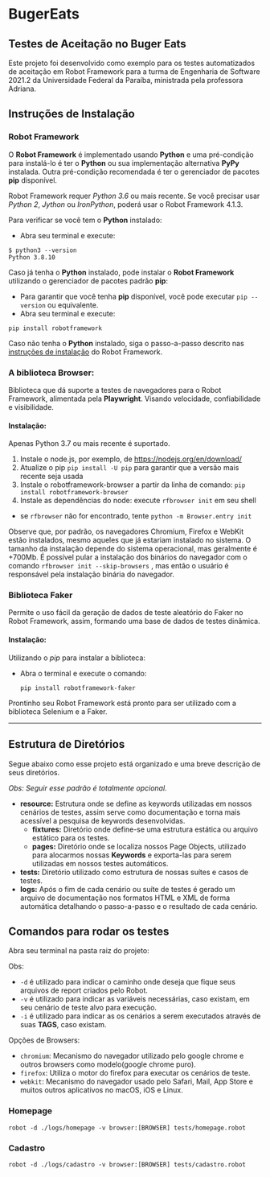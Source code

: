 # BugerEats

## Testes de Aceitação no Buger Eats

Este projeto foi desenvolvido como exemplo para os testes automatizados de aceitação em Robot Framework para a turma de Engenharia de Software 2021.2 da Universidade Federal da Paraíba, ministrada pela professora Adriana.

## Instruções de Instalação

### Robot Framework

O **Robot Framework** é implementado usando **Python** e uma pré-condição para instalá-lo é ter o **Python** ou sua implementação alternativa **PyPy** instalada. Outra pré-condição recomendada é ter o gerenciador de pacotes **pip** disponível.

Robot Framework requer _Python 3.6_ ou mais recente. Se você precisar usar _Python 2_, _Jython_ ou _IronPython_, poderá usar o Robot Framework 4.1.3.

Para verificar se você tem o **Python** instalado:

- Abra seu terminal e execute:

```
$ python3 --version
Python 3.8.10
```

Caso já tenha o **Python** instalado, pode instalar o **Robot Framework** utilizando o gerenciador de pacotes padrão **pip**:

- Para garantir que você tenha **pip** disponível, você pode executar `pip --version` ou equivalente.
- Abra seu terminal e execute:

`pip install robotframework`

Caso não tenha o **Python** instalado, siga o passo-a-passo descrito nas [instruções de instalação](https://github.com/robotframework/robotframework/blob/master/INSTALL.rst) do Robot Framework.

### A biblioteca Browser:

Biblioteca que dá suporte a testes de navegadores para o Robot Framework, alimentada pela **Playwright**. Visando velocidade, confiabilidade e visibilidade.

#### Instalação:

Apenas Python 3.7 ou mais recente é suportado.

1. Instale o node.js, por exemplo, de https://nodejs.org/en/download/
2. Atualize o pip `pip install -U pip` para garantir que a versão mais recente seja usada
3. Instale o robotframework-browser a partir da linha de comando: `pip install robotframework-browser`
4. Instale as dependências do node: execute `rfbrowser init` em seu shell

- se `rfbrowser` não for encontrado, tente `python -m Browser.entry init`

Observe que, por padrão, os navegadores Chromium, Firefox e WebKit estão instalados, mesmo aqueles que já estariam
instalado no sistema. O tamanho da instalação depende do sistema operacional, mas geralmente é +700Mb.
É possível pular a instalação dos binários do navegador com o comando `rfbrowser init --skip-browsers` , mas então o usuário
é responsável pela instalação binária do navegador.

### Biblioteca Faker

Permite o uso fácil da geração de dados de teste aleatório do Faker no Robot Framework, assim, formando uma base de dados de testes dinâmica.

#### Instalação:

Utilizando o _pip_ para instalar a biblioteca:

- Abra o terminal e execute o comando:

  `pip install robotframework-faker`

Prontinho seu Robot Framework está pronto para ser utilizado com a biblioteca Selenium e a Faker.

---

## Estrutura de Diretórios

Segue abaixo como esse projeto está organizado e uma breve descrição de seus diretórios.

_Obs: Seguir esse padrão é totalmente opcional._

- **resource:** Estrutura onde se define as keywords utilizadas em nossos cenários de testes, assim serve como documentação e torna mais acessível a pesquisa de keywords desenvolvidas.
  - **fixtures:** Diretório onde define-se uma estrutura estática ou arquivo estático para os testes.
  - **pages:** Diretório onde se localiza nossos Page Objects, utilizado para alocarmos nossas **Keywords** e exporta-las para serem utilizadas em nossos testes automáticos.
- **tests:** Diretório utilizado como estrutura de nossas suítes e casos de testes.
- **logs:** Após o fim de cada cenário ou suíte de testes é gerado um arquivo de documentação nos formatos HTML e XML de forma automática detalhando o passo-a-passo e o resultado de cada cenário.

## Comandos para rodar os testes

Abra seu terminal na pasta raiz do projeto:

Obs:

- `-d` é utilizado para indicar o caminho onde deseja que fique seus arquivos de report criados pelo Robot.
- `-v` é utilizado para indicar as variáveis necessárias, caso existam, em seu cenário de teste alvo para execução.
- `-i` é utilizado para indicar as os cenários a serem executados através de suas **TAGS**, caso existam.

Opções de Browsers:

- `chromium`: Mecanismo do navegador utilizado pelo google chrome e outros browsers como modelo(google chrome puro).
- `firefox`: Utiliza o motor do firefox para executar os cenários de teste.
- `webkit`: Mecanismo do navegador usado pelo Safari, Mail, App Store e muitos outros aplicativos no macOS, iOS e Linux.

### Homepage

`robot -d ./logs/homepage -v browser:[BROWSER] tests/homepage.robot`

### Cadastro

`robot -d ./logs/cadastro -v browser:[BROWSER] tests/cadastro.robot`
